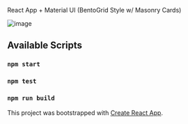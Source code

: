 React App + Material UI (BentoGrid Style w/ Masonry Cards)

![image](https://github.com/vtonu/BentoGrid_UI/assets/56773210/afef7c4d-3c39-44bf-a81c-5141a28c0a8c)

## Available Scripts

### `npm start`

### `npm test`

### `npm run build`

This project was bootstrapped with [Create React App](https://github.com/facebook/create-react-app).

